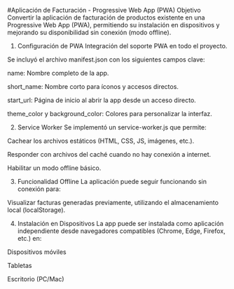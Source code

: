 #Aplicación de Facturación - Progressive Web App (PWA)
Objetivo
Convertir la aplicación de facturación de productos existente en una Progressive Web App (PWA), permitiendo su instalación en dispositivos y mejorando su disponibilidad sin conexión (modo offline).

1. Configuración de PWA
Integración del soporte PWA en todo el proyecto.

Se incluyó el archivo manifest.json con los siguientes campos clave:

name: Nombre completo de la app.

short_name: Nombre corto para íconos y accesos directos.

start_url: Página de inicio al abrir la app desde un acceso directo.

theme_color y background_color: Colores para personalizar la interfaz.

2. Service Worker
Se implementó un service-worker.js que permite:

Cachear los archivos estáticos (HTML, CSS, JS, imágenes, etc.).

Responder con archivos del caché cuando no hay conexión a internet.

Habilitar un modo offline básico.

3. Funcionalidad Offline
La aplicación puede seguir funcionando sin conexión para:

Visualizar facturas generadas previamente, utilizando el almacenamiento local (localStorage).

4. Instalación en Dispositivos
La app puede ser instalada como aplicación independiente desde navegadores compatibles (Chrome, Edge, Firefox, etc.) en:

Dispositivos móviles

Tabletas

Escritorio (PC/Mac)

